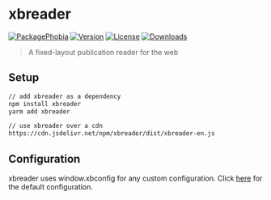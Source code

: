 # xbreader

[![PackagePhobia](https://badgen.net/packagephobia/install/xbreader)](https://packagephobia.now.sh/result?p=xbreader)
[![Version](https://badgen.net/npm/v/xbreader)](https://www.npmjs.com/package/xbreader)
[![License](https://badgen.net/npm/license/xbreader)](https://www.npmjs.com/package/xbreader)
[![Downloads](https://badgen.net/npm/dt/xbreader)](https://www.npmjs.com/package/xbreader)

> A fixed-layout publication reader for the web

## Setup

```bash
// add xbreader as a dependency
npm install xbreader
yarm add xbreader

// use xbreader over a cdn
https://cdn.jsdelivr.net/npm/xbreader/dist/xbreader-en.js
```

## Configuration

xbreader uses window.xbconfig for any custom configuration. Click [here](https://github.com/chocolatkey/xbreader/blob/master/src/app/components/Reader.ts#L78) for the default configuration.
